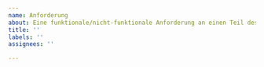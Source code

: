 ```yaml
---
name: Anforderung
about: Eine funktionale/nicht-funktionale Anforderung an einen Teil des Projekts
title: ''
labels: ''
assignees: ''

---
```



